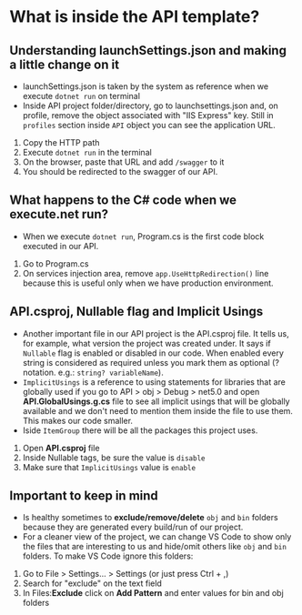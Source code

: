 # What is inside the API template? 

## Understanding launchSettings.json and making a little change on it
- launchSettings.json is taken by the system as reference when we execute ``dotnet run`` on terminal  
- Inside API project folder/directory, go to launchsettings.json and, on profile, remove the object associated with "IIS Express" key. Still in ``profiles`` section inside ``API`` object you can see the application URL.  
1. Copy the HTTP path
2. Execute ``dotnet run`` in the terminal
3. On the browser, paste that URL and add ``/swagger`` to it
4. You should be redirected to the swagger of our API. 

## What happens to the C# code when we execute.net run?
- When we execute ``dotnet run``, Program.cs is the first code block executed in our API. 
1. Go to Program.cs
2. On services injection area, remove ``app.UseHttpRedirection()`` line because this is useful only when we have production environment. 

## API.csproj, Nullable flag and Implicit Usings 
- Another important file in our API project is the API.csproj file. It tells us, for example, what version the project was created under. It says if ``Nullable`` flag is enabled or disabled in our code. When enabled every string is considered as required unless you mark them as optional (? notation. e.g.: ``string? variableName``).  
- ``ImplicitUsings`` is a reference to using statements for libraries that are globally used if you go to API > obj > Debug > net5.0 and open **API.GlobalUsings.g.cs** file to see all implicit usings that will be globally available and we don't need to mention them inside the file to use them. This makes our code smaller. 
- Iside ``ItemGroup`` there will be all the packages this project uses.  
1. Open **API.csproj** file 
2. Inside Nullable tags, be sure the value is ``disable``
3. Make sure that ``ImplicitUsings`` value is ``enable`` 

## Important to keep in mind 
- Is healthy sometimes to **exclude/remove/delete** ``obj`` and ``bin`` folders because they are generated every build/run of our project. 
- For a cleaner view of the project, we can change VS Code to show only the files that are interesting to us and hide/omit others like ``obj`` and ``bin`` folders. To make VS Code ignore this folders: 
1. Go to File > Settings... > Settings (or just press Ctrl + ,)
2. Search for "exclude" on the text field
3. In Files:**Exclude** click on **Add Pattern** and enter values for bin and obj folders  